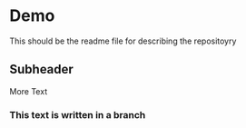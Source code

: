 # Demo
This should be the readme file for describing the repositoyry

## Subheader

More Text

### This text is written in a branch